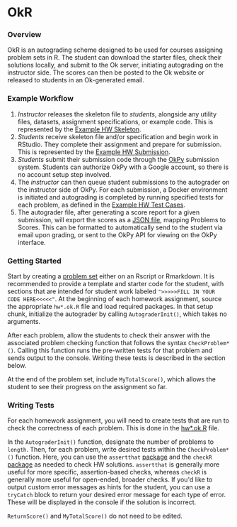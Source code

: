 # OkR

### Overview 

OkR is an autograding scheme designed to be used for courses assigning problem sets in R. The student can download the starter files, check their solutions locally, and submit to the Ok server, initiating autograding on the instructor side. The scores can then be posted to the Ok website or released to students in an Ok-generated email.

### Example Workflow

1. *Instructor* releases the skeleton file to *students*, alongside any utility files, datasets, assignment specifications, or example code. This is represented by the [Example HW Skeleton](https://github.com/jadebc-berkeley/okR/blob/master/hw01_starter.R).
2. *Students* receive skeleton file and/or specification and begin work in RStudio. They complete their assignment and prepare for submission. This is represented by the [Example HW Submission](https://github.com/jadebc-berkeley/okR/blob/master/hw01.R).
3. *Students* submit their submission code through the [OkPy](https://okpy.org) submission system. Students can authorize OkPy with a Google account, so there is no account setup step involved. 
4. The *instructor* can then queue student submissions to the autograder on the instructor side of OkPy. For each submission, a Docker environment is initiated and autograding is completed by running specified tests for each problem, as defined in the [Example HW Test Cases](https://github.com/jadebc-berkeley/okR/blob/master/hw01.ok.R).
5. The autograder file, after generating a score report for a given submission, will export the scores as a [JSON file](https://github.com/jadebc-berkeley/okR/blob/master/hw01_score.JSON), mapping Problems to Scores. This can be formatted to automatically send to the student via email upon grading, or sent to the OkPy API for viewing on the OkPy interface.


### Getting Started

Start by creating a [problem set](https://github.com/jadebc-berkeley/okR/blob/master/hw01_starter.R) either on an Rscript or Rmarkdown. It is recommended to provide a template and starter code for the student, with sections that are intended for student work labeled `">>>>>FILL IN YOUR CODE HERE<<<<<"`. At the beginning of each homework assignment, source the appropriate `hw*.ok.R` file and load required packages. In that setup chunk, initialize the autograder by calling `AutograderInit()`, which takes no arguments.

After each problem, allow the students to check their answer with the associated problem checking function that follows the syntax `CheckProblem*()`. Calling this function runs the pre-written tests for that problem and sends output to the console. Writing these tests is described in the section below.

At the end of the problem set, include `MyTotalScore()`, which allows the student to see their progress on the assignment so far.


### Writing Tests

For each homework assignment, you will need to create tests that are run to check the correctness of each problem. This is done in the [hw*.ok.R](https://github.com/jadebc-berkeley/okR/blob/master/hw01.ok.R) file.

In the `AutograderInit()` function, designate the number of problems to `length`. Then, for each problem, write desired tests within the `CheckProblem*()` function. Here, you can use the `assertthat` [package](https://github.com/hadley/assertthat) and the `checkR` [package](https://cran.r-project.org/web/packages/checkr/checkr.pdf) as needed to check HW solutions. `assertthat` is generally more useful for more specific, assertion-based checks, whereas `checkR` is generally more useful for open-ended, broader checks. If you'd like to output custom error messages as hints for the student, you can use a `tryCatch` block to return your desired error message for each type of error. These will be displayed in the console if the solution is incorrect.

`ReturnScore()` and `MyTotalScore()` do not need to be edited.
